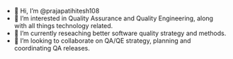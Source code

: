 - 👋 Hi, I’m @prajapatihitesh108
- 👀 I’m interested in Quality Assurance and Quality Engineering, along with all things technology related.
- 🌱 I’m currently reseaching better software quality strategy and methods.
- 💞️ I’m looking to collaborate on QA/QE strategy, planning and coordinating QA releases.

<!---
prajapatihitesh108/prajapatihitesh108 is a ✨ special ✨ repository because its `README.md` (this file) appears on your GitHub profile.
You can click the Preview link to take a look at your changes.
--->
